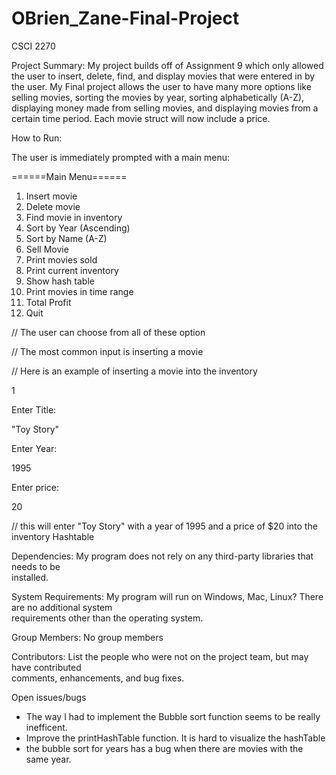 # OBrien_Zane-Final-Project
CSCI 2270

Project	Summary:
  My project builds off of Assignment 9 which only allowed the user to insert, delete, find, and display movies that were entered in by the user. My Final project allows the user to have many more options like selling movies, sorting the movies by year, sorting alphabetically (A-Z), displaying money made from selling movies, and displaying movies from a certain time period. Each movie struct will now include a price. 
  
How to Run:

  The user is immediately prompted with a main menu:
  
  ======Main Menu======
  1. Insert movie
  2. Delete movie
  3. Find movie in inventory
  4. Sort by Year (Ascending)
  5. Sort by Name (A-Z)
  6. Sell Movie
  7. Print movies sold
  8. Print current inventory
  9. Show hash table
  10. Print movies in time range
  11. Total Profit
  12. Quit
  
  // The user can choose from all of these option

  // The most common input is inserting a movie
  
  // Here is an example of inserting a movie into the inventory
  
  1
  
  Enter Title:
  
  "Toy Story"
  
  Enter Year:
  
  1995
  
  Enter price:
  
  20
  
  // this will enter "Toy Story" with a year of 1995 and a price of $20 into the inventory Hashtable


Dependencies:
  My program	does not rely on any third-party libraries that	needs	to	be	
installed.

System	Requirements:
My program will run on Windows,	Mac, Linux?	There	are no additional	system	
requirements other than the operating	system.

Group	Members:
  No group members

Contributors:
List	the	people	who	were	not	on	the	project	team,	but	may	have contributed	
comments,	enhancements,	and	bug	fixes.

Open	issues/bugs
- The way I had to implement the Bubble sort function seems to be really inefficent.
- Improve the printHashTable function. It is hard to visualize the hashTable 
- the bubble sort for years has a bug when there are movies with the same year.
